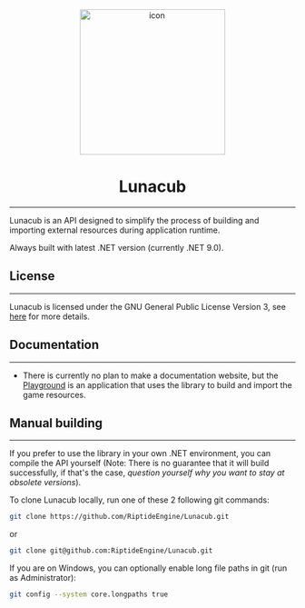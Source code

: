 <div align="center">
    <img src="https://raw.githubusercontent.com/RiptideEngine/Lunacub/blob/main/icon.png" alt="icon" width="256" height="256"/>
</div>

<h1 align="center">Lunacub</h1>
<hr/>

Lunacub is an API designed to simplify the process of building and importing external
resources during application runtime.

Always built with latest .NET version (currently .NET 9.0).

## License
<hr/>

Lunacub is licensed under the GNU General Public License Version 3, see [here](https://www.gnu.org/licenses/gpl-3.0.en.html#license-text) for more details.

## Documentation
<hr/>

- There is currently no plan to make a documentation website, but the [Playground](/Lunacub.Playground) is an application that uses the library to build and import the game resources.
## Manual building
<hr/>

If you prefer to use the library in your own .NET environment, you can compile the API yourself (Note: There is no guarantee that it will build successfully, if that's the case, *question yourself why you want to stay at obsolete versions*).

To clone Lunacub locally, run one of these 2 following git commands:

```bash
git clone https://github.com/RiptideEngine/Lunacub.git
```
or
```bash
git clone git@github.com:RiptideEngine/Lunacub.git
```

If you are on Windows, you can optionally enable long file paths in git (run as Administrator):

```bash
git config --system core.longpaths true
```